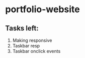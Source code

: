 # portfolio-website

## Tasks left:

1. Making responsive
2. Taskbar resp
3. Taskbar onclick events
